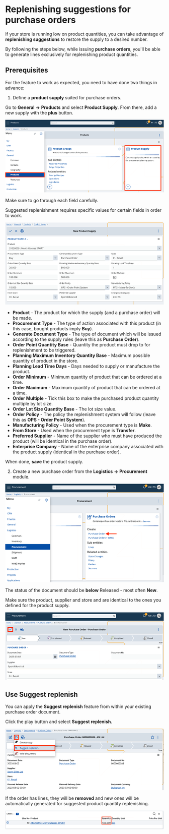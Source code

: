# Replenishing suggestions for purchase orders

If your store is running low on product quantities, you can take advantage of **replenishing suggestions** to restore the supply to a desired number.

By following the steps below, while issuing **purchase orders**, you'll be able to generate lines exclusively for replenishing product quantities.

## Prerequisites

For the feature to work as expected, you need to have done two things in advance:

1.	Define a **product supply** suited for purchase orders.

Go to **General** **->** **Products** and select **Product Supply**. From there, add a new supply with the **plus** button.

![Picture](pictures/product_supply.png)
 
Make sure to go through each field carefully. 

Suggested replenishment requires specific values for certain fields in order to work.

![Picture](pictures/purchase_ord.png)

- **Product** - The product for which the supply (and a purchase order) will be made.
- **Procurement Type** - The type of action associated with this product (in this case, bought products imply **Buy**).
- **Generate Document Type** - The type of document which will be issued according to the supply rules (leave this as **Purchase Order**).
- **Order Point Quantity Base** - Quantity the product must drop to for replenishment to be triggered.
- **Planning Maximum Inventory Quantity Base** - Maximum possible quantity of product in the store.
- **Planning Lead Time Days** - Days needed to supply or manufacture the product.
- **Order Minimum** - Minimum quantity of product that can be ordered at a time.
- **Order Maximum** - Maximum quantity of product that can be ordered at a time.
- **Order Multiple** - Tick this box to make the purchased product quantity multiple by lot size.
- **Order Lot Size Quantity Base** - The lot size value.
- **Order Policy** - The policy the replenishment system will follow (leave this as **OPS - Order Point System**). 
- **Manufacturing Policy** - Used when the procurement type is **Make**.
- **From Store** - Used when the procurement type is **Transfer**. 
- **Preferred Supplier** - Name of the supplier who must have produced the product (will be identical in the purchase order).
- **Enterprise Company** - Name of the enterprise company associated with the product supply (identical in the purchase order).

When done, **save** the product supply.
 
2.	Create a new purchase order from the **Logistics** **->** **Procurement** module. 

![Picture](pictures/logistics_procurement.png)

The status of the document should be **below** Released - most often **New**.

Make sure the product, supplier and store and are identical to the ones you defined for the product supply. 

![Picture](pictures/save_purchase.png)
 
## Use Suggest replenish

You can apply the **Suggest replenish** feature from within your existing purchase order document. 

Click the play button and select **Suggest replenish**.

![Picture](pictures/sug_rep.png)

If the order has lines, they will be **removed** and new ones will be automatically generated for suggested product quantity replenishing.

![Picture](pictures/lines.png)

